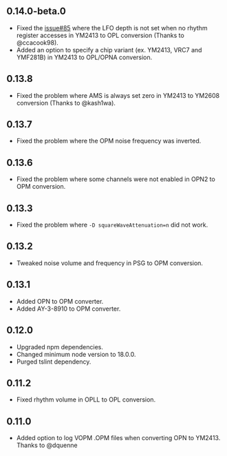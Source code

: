 ## 0.14.0-beta.0

- Fixed the [issue#85](https://github.com/digital-sound-antiques/vgm-conv/issues/85) where the LFO depth is not set when no rhythm register accesses in YM2413 to OPL conversion (Thanks to @ccacook98).
- Added an option to specify a chip variant (ex. YM2413, VRC7 and YMF281B) in YM2413 to OPL/OPNA conversion.

## 0.13.8

- Fixed the problem where AMS is always set zero in YM2413 to YM2608 conversion (Thanks to @kash1wa).

## 0.13.7

- Fixed the problem where the OPM noise frequency was inverted.

## 0.13.6

- Fixed the problem where some channels were not enabled in OPN2 to OPM conversion.

## 0.13.3

- Fixed the problem where `-D squareWaveAttenuation=n` did not work.

## 0.13.2

- Tweaked noise volume and frequency in PSG to OPM conversion.

## 0.13.1

- Added OPN to OPM converter.
- Added AY-3-8910 to OPM converter.

## 0.12.0

- Upgraded npm dependencies.
- Changed minimum node version to 18.0.0.
- Purged tslint dependency.

## 0.11.2

- Fixed rhythm volume in OPLL to OPL conversion.

## 0.11.0

- Added option to log VOPM .OPM files when converting OPN to YM2413. Thanks to @dquenne
